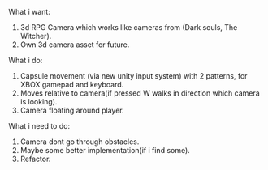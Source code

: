 What i want:
  1. 3d RPG Camera which works like cameras from (Dark souls, The Witcher).
  2. Own 3d camera asset for future.
  
What i do:
  1. Capsule movement (via new unity input system) with 2 patterns, for XBOX gamepad and keyboard. 
  2. Moves relative to camera(if pressed W walks in direction which camera is looking).
  3. Camera floating around player.

What i need to do:
  1. Camera dont go through obstacles.
  2. Maybe some better implementation(if i find some).
  3. Refactor.
